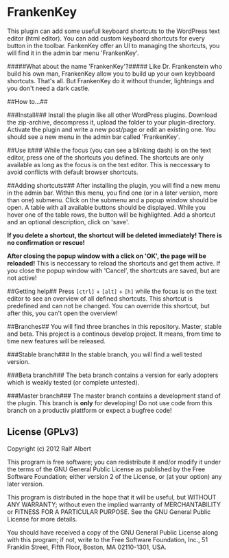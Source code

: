 # FrankenKey #

This plugin can add some usefull keyboard shortcuts to the WordPress text editor (html editor). You can add custom keyboard shortcuts for every button in the toolbar. FankenKey offer an UI to managing the shortcuts, you will find it in the admin bar menu 'FrankenKey'.

#####What about the name 'FrankenKey'?#####
Like Dr. Frankenstein who build his own man, FrankenKey allow you to build up your own keybboard shortcuts. That's all. But FrankenKey do it without thunder, lightnings and you don't need a dark castle.

##How to...##

###Install###
Install the plugin like all other WordPress plugins. Download the zip-archive, decompress it, upload the folder to your plugin-directory. Activate the plugin and write a new post/page or edit an existing one. You should see a new menu in the admin bar called 'FrankenKey'.

##Use it###
While the focus (you can see a blinking dash) is on the text editor, press one of the shortcuts you defined. The shortcuts are only available as long as the focus is on the text editor. This is neccessary to avoid conflicts with default browser shortcuts.

##Adding shortcuts###
After installing the plugin, you will find a new menu in the admin bar. Within this menu, you find one (or in a later version, more than one) submenu. Click on the submenu and a popup window should be open. A table with all available buttons should be displayed. While you hover one of the table rows, the button will be highlighted. Add a shortcut and an optional description, click on 'save'.

**If you delete a shortcut, the shortcut will be deleted immediately! There is no confirmation or rescue!**

**After closing the popup window with a click on 'OK', the page will be reloaded!** This is neccessary to reload the shortcuts and get them active. If you close the popup window with 'Cancel', the shortcuts are saved, but are not active!

##Getting help##
Press `[ctrl]` + `[alt]` + `[h]` while the focus is on the text editor to see an overview of all defined shortcuts. This shortcut is predefined and can not be changed. You can override this shortcut, but after this, you can't open the overview!

##Branches##
You will find three branches in this repository. Master, stable and beta. This project is a continous develop project. It means, from time to time new features will be released.

###Stable branch###
In the stable branch, you will find a well tested version.

###Beta branch###
The beta branch contains a version for early adopters which is weakly tested (or complete untested).

###Master branch###
The master branch contains a development stand of the plugin. This branch is **only** for developing! Do not use code from this branch on a productiv plattform or expect a bugfree code!

## License (GPLv3) ##

Copyright (c) 2012 Ralf Albert

This program is free software; you can redistribute it and/or modify it under the terms of the GNU General Public License as published by the Free Software Foundation; either version 2 of the License, or (at your option) any later version.

This program is distributed in the hope that it will be useful, but WITHOUT ANY WARRANTY; without even the implied warranty of MERCHANTABILITY or FITNESS FOR A PARTICULAR PURPOSE.  See the GNU General Public License for more details.

You should have received a copy of the GNU General Public License along with this program; if not, write to the Free Software Foundation, Inc., 51 Franklin Street, Fifth Floor, Boston, MA  02110-1301, USA.
